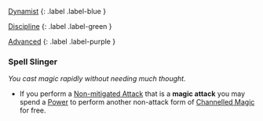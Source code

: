 
[Dynamist](Game/Character-Development#Dynamist)
{: .label .label-blue }

[Discipline](Game/Character-Development#Discipline)
{: .label .label-green }

[Advanced](Game/Character-Development#Advanced)
{: .label .label-purple }
### Spell Slinger
*You cast magic rapidly without needing much thought.*
* If you perform a [Non-mitigated Attack](Game/Core/Terminology#Non-mitigated%20Attack) that is a **magic attack** you may spend a [Power](Game/Core/Blocks/Power) to perform another non-attack form of [Channelled Magic](Game/Magic#Channelled%20Magic) for free.